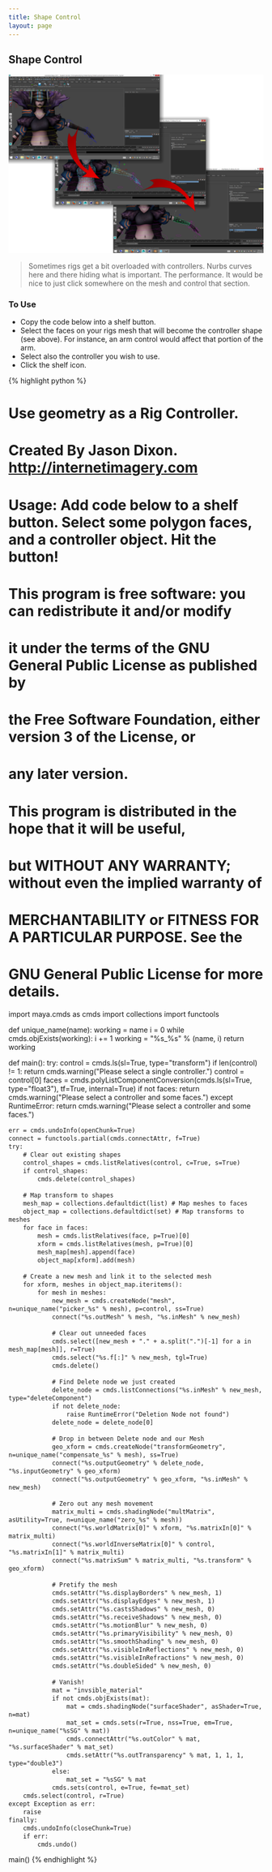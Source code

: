 ```yaml
---
title: Shape Control
layout: page
---
```


## Shape Control

![Steps](img/shapecontrol.png)

> Sometimes rigs get a bit overloaded with controllers. Nurbs curves here and there hiding what is important. The performance. It would be nice to just click somewhere on the mesh and control that section.

### To Use

* Copy the code below into a shelf button.
* Select the faces on your rigs mesh that will become the controller shape (see above). For instance, an arm control would affect that portion of the arm.
* Select also the controller you wish to use.
* Click the shelf icon.

{% highlight python %}
# Use geometry as a Rig Controller.
# Created By Jason Dixon. http://internetimagery.com
#
# Usage: Add code below to a shelf button. Select some polygon faces, and a controller object. Hit the button!
#
# This program is free software: you can redistribute it and/or modify
# it under the terms of the GNU General Public License as published by
# the Free Software Foundation, either version 3 of the License, or
# any later version.
#
# This program is distributed in the hope that it will be useful,
# but WITHOUT ANY WARRANTY; without even the implied warranty of
# MERCHANTABILITY or FITNESS FOR A PARTICULAR PURPOSE.  See the
# GNU General Public License for more details.

import maya.cmds as cmds
import collections
import functools

def unique_name(name):
    working = name
    i = 0
    while cmds.objExists(working):
        i += 1
        working = "%s_%s" % (name, i)
    return working

def main():
    try:
        control = cmds.ls(sl=True, type="transform")
        if len(control) != 1:
            return cmds.warning("Please select a single controller.")
        control = control[0]
        faces = cmds.polyListComponentConversion(cmds.ls(sl=True, type="float3"), tf=True, internal=True)
        if not faces:
            return cmds.warning("Please select a controller and some faces.")
    except RuntimeError:
        return cmds.warning("Please select a controller and some faces.")

    err = cmds.undoInfo(openChunk=True)
    connect = functools.partial(cmds.connectAttr, f=True)
    try:
        # Clear out existing shapes
        control_shapes = cmds.listRelatives(control, c=True, s=True)
        if control_shapes:
            cmds.delete(control_shapes)

        # Map transform to shapes
        mesh_map = collections.defaultdict(list) # Map meshes to faces
        object_map = collections.defaultdict(set) # Map transforms to meshes
        for face in faces:
            mesh = cmds.listRelatives(face, p=True)[0]
            xform = cmds.listRelatives(mesh, p=True)[0]
            mesh_map[mesh].append(face)
            object_map[xform].add(mesh)

        # Create a new mesh and link it to the selected mesh
        for xform, meshes in object_map.iteritems():
            for mesh in meshes:
                new_mesh = cmds.createNode("mesh", n=unique_name("picker_%s" % mesh), p=control, ss=True)
                connect("%s.outMesh" % mesh, "%s.inMesh" % new_mesh)

                # Clear out unneeded faces
                cmds.select([new_mesh + "." + a.split(".")[-1] for a in mesh_map[mesh]], r=True)
                cmds.select("%s.f[:]" % new_mesh, tgl=True)
                cmds.delete()

                # Find Delete node we just created
                delete_node = cmds.listConnections("%s.inMesh" % new_mesh, type="deleteComponent")
                if not delete_node:
                    raise RuntimeError("Deletion Node not found")
                delete_node = delete_node[0]

                # Drop in between Delete node and our Mesh
                geo_xform = cmds.createNode("transformGeometry", n=unique_name("compensate_%s" % mesh), ss=True)
                connect("%s.outputGeometry" % delete_node, "%s.inputGeometry" % geo_xform)
                connect("%s.outputGeometry" % geo_xform, "%s.inMesh" % new_mesh)

                # Zero out any mesh movement
                matrix_multi = cmds.shadingNode("multMatrix", asUtility=True, n=unique_name("zero_%s" % mesh))
                connect("%s.worldMatrix[0]" % xform, "%s.matrixIn[0]" % matrix_multi)
                connect("%s.worldInverseMatrix[0]" % control, "%s.matrixIn[1]" % matrix_multi)
                connect("%s.matrixSum" % matrix_multi, "%s.transform" % geo_xform)

                # Pretify the mesh
                cmds.setAttr("%s.displayBorders" % new_mesh, 1)
                cmds.setAttr("%s.displayEdges" % new_mesh, 1)
                cmds.setAttr("%s.castsShadows" % new_mesh, 0)
                cmds.setAttr("%s.receiveShadows" % new_mesh, 0)
                cmds.setAttr("%s.motionBlur" % new_mesh, 0)
                cmds.setAttr("%s.primaryVisibility" % new_mesh, 0)
                cmds.setAttr("%s.smoothShading" % new_mesh, 0)
                cmds.setAttr("%s.visibleInReflections" % new_mesh, 0)
                cmds.setAttr("%s.visibleInRefractions" % new_mesh, 0)
                cmds.setAttr("%s.doubleSided" % new_mesh, 0)

                # Vanish!
                mat = "invsible_material"
                if not cmds.objExists(mat):
                    mat = cmds.shadingNode("surfaceShader", asShader=True, n=mat)
                    mat_set = cmds.sets(r=True, nss=True, em=True, n=unique_name("%sSG" % mat))
                    cmds.connectAttr("%s.outColor" % mat, "%s.surfaceShader" % mat_set)
                    cmds.setAttr("%s.outTransparency" % mat, 1, 1, 1, type="double3")
                else:
                    mat_set = "%sSG" % mat
                cmds.sets(control, e=True, fe=mat_set)
        cmds.select(control, r=True)
    except Exception as err:
        raise
    finally:
        cmds.undoInfo(closeChunk=True)
        if err:
            cmds.undo()

main()
{% endhighlight %}
